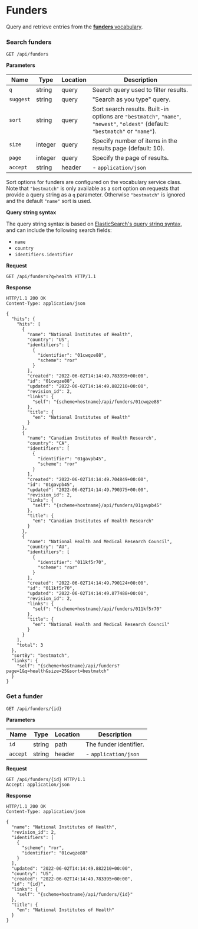 # Funders

Query and retrieve entries from the [**funders** vocabulary](../customize/vocabularies/funding.md).

### Search funders

`GET /api/funders`

**Parameters**

| Name     | Type   | Location | Description                          |
| -------- | ------ | -------- | ------------------------------------ |
| `q`      | string | query    | Search query used to filter results. |
| `suggest` | string | query   | "Search as you type" query.          |
| `sort` | string | query | Sort search results. Built-in options are `"bestmatch"`, `"name"`, `"newest"`, `"oldest"` (default: `"bestmatch"` or `"name"`).  |
| `size`    | integer | query    | Specify number of items in the results page (default: 10).                                                                                                                                                 |
| `page`    | integer | query    | Specify the page of results.                                                                                                                                                                               |
| `accept` | string | header   | - `application/json`                 |

Sort options for funders are configured on the vocabulary service class. Note that `"bestmatch"` is only available as a sort option on requests that provide a query string as a `q` parameter. Otherwise `"bestmatch"` is ignored and the default `"name"` sort is used.

**Query string syntax**

The query string syntax is based on [ElasticSearch's query string syntax](https://www.elastic.co/guide/en/elasticsearch/reference/current/query-dsl-query-string-query.html#query-string-syntax), and can include the following search fields:

- `name`
- `country`
- `identifiers.identifier`

**Request**

```http
GET /api/funders?q=health HTTP/1.1
```

**Response**

```http
HTTP/1.1 200 OK
Content-Type: application/json

{
  "hits": {
    "hits": [
      {
        "name": "National Institutes of Health",
        "country": "US",
        "identifiers": [
          {
            "identifier": "01cwqze88",
            "scheme": "ror"
          }
        ],
        "created": "2022-06-02T14:14:49.783395+00:00",
        "id": "01cwqze88",
        "updated": "2022-06-02T14:14:49.882210+00:00",
        "revision_id": 2,
        "links": {
          "self": "{scheme+hostname}/api/funders/01cwqze88"
        },
        "title": {
          "en": "National Institutes of Health"
        }
      },
      {
        "name": "Canadian Institutes of Health Research",
        "country": "CA",
        "identifiers": [
          {
            "identifier": "01gavpb45",
            "scheme": "ror"
          }
        ],
        "created": "2022-06-02T14:14:49.704849+00:00",
        "id": "01gavpb45",
        "updated": "2022-06-02T14:14:49.790375+00:00",
        "revision_id": 2,
        "links": {
          "self": "{scheme+hostname}/api/funders/01gavpb45"
        },
        "title": {
          "en": "Canadian Institutes of Health Research"
        }
      },
      {
        "name": "National Health and Medical Research Council",
        "country": "AU",
        "identifiers": [
          {
            "identifier": "011kf5r70",
            "scheme": "ror"
          }
        ],
        "created": "2022-06-02T14:14:49.790124+00:00",
        "id": "011kf5r70",
        "updated": "2022-06-02T14:14:49.877488+00:00",
        "revision_id": 2,
        "links": {
          "self": "{scheme+hostname}/api/funders/011kf5r70"
        },
        "title": {
          "en": "National Health and Medical Research Council"
        }
      }
    ],
    "total": 3
  },
  "sortBy": "bestmatch",
  "links": {
    "self": "{scheme+hostname}/api/funders?page=1&q=health&size=25&sort=bestmatch"
  }
}
```

### Get a funder

`GET /api/funders/{id}`

**Parameters**

| Name     | Type   | Location | Description          |
| -------- | ------ | -------- | -------------------- |
| `id`     | string | path     | The funder identifier. |
| `accept` | string | header   | - `application/json` |

**Request**

```http
GET /api/funders/{id} HTTP/1.1
Accept: application/json
```

**Response**

```http
HTTP/1.1 200 OK
Content-Type: application/json

{
  "name": "National Institutes of Health",
  "revision_id": 2,
  "identifiers": [
    {
      "scheme": "ror",
      "identifier": "01cwqze88"
    }
  ],
  "updated": "2022-06-02T14:14:49.882210+00:00",
  "country": "US",
  "created": "2022-06-02T14:14:49.783395+00:00",
  "id": "{id}",
  "links": {
    "self": "{scheme+hostname}/api/funders/{id}"
  },
  "title": {
    "en": "National Institutes of Health"
  }
}
```
